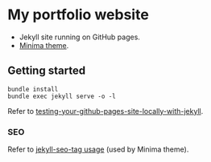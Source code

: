 # My portfolio website

- Jekyll site running on GitHub pages.
- [Minima theme](https://github.com/jekyll/minima).

## Getting started

```
bundle install
bundle exec jekyll serve -o -l
```

Refer to [testing-your-github-pages-site-locally-with-jekyll](https://help.github.com/en/github/working-with-github-pages/testing-your-github-pages-site-locally-with-jekyll).

### SEO

Refer to [jekyll-seo-tag usage](https://github.com/jekyll/jekyll-seo-tag/blob/master/docs/usage.md) (used by Minima theme).
